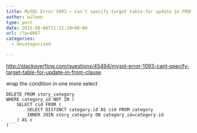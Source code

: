 ```yaml
---
title: MySQL Error 1093 – Can't specify target table for update in FROM clause
author: wiloon
type: post
date: 2015-08-06T11:22:19+00:00
url: /?p=8067
categories:
  - Uncategorized

---
```

http://stackoverflow.com/questions/45494/mysql-error-1093-cant-specify-target-table-for-update-in-from-clause


wrap the condition in one more select


<pre class="lang-sql prettyprint prettyprinted"><code><span class="kwd">DELETE <span class="kwd">FROM<span class="pln"> story_category
<span class="kwd">WHERE<span class="pln"> category_id <span class="kwd">NOT <span class="kwd">IN <span class="pun">(
    <span class="kwd">SELECT<span class="pln"> cid <span class="kwd">FROM <span class="pun">(
        <span class="kwd">SELECT <span class="kwd">DISTINCT<span class="pln"> category<span class="pun">.<span class="pln">id <span class="kwd">AS<span class="pln"> cid <span class="kwd">FROM<span class="pln"> category 
        <span class="kwd">INNER <span class="kwd">JOIN<span class="pln"> story_category <span class="kwd">ON<span class="pln"> category_id<span class="pun">=<span class="pln">category<span class="pun">.<span class="pln">id
    <span class="pun">) <span class="kwd">AS<span class="pln"> c
<span class="pun">)```